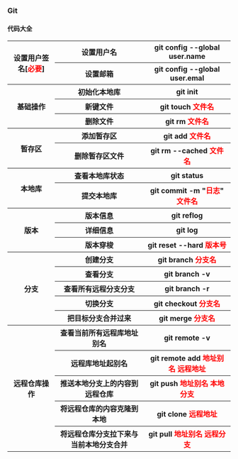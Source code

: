 ### Git

#### 代码大全

<table>
	<tr align="center">
		<th rowspan = "2">设置用户签名[<font color = "red">必要</font>]</th>
		<th>设置用户名</th>
		<th>git config --global user.name</th>
	</tr>
	<tr align="center">
		<th>设置邮箱</th>
		<th>git config --global user.emal</th>
	</tr>
	<tr align="center">
		<th rowspan = "3">基础操作</th>
		<th>初始化本地库</th>
		<th>git init</th>
	</tr>
	<tr align="center">
		<th>新键文件</th>
		<th>git touch <font color = "red">文件名</font></th>
	</tr>
	<tr align="center">
		<th>删除文件</th>
		<th>git rm <font color = "red">文件名</font></th>
	</tr>
	<tr align="center">
		<th rowspan = "2">暂存区</th>
		<th>添加暂存区</th>
		<th>git add <font color = "red">文件名</font></th>
	</tr>
	<tr align="center">
		<th>删除暂存区文件</th>
		<th>git rm --cached <font color = "red">文件名</font></th>
	</tr>
	<tr align="center">
		<th rowspan = "2">本地库</th>
		<th>查看本地库状态</th>
		<th>git status</th>
	</tr>
	<tr align="center">
		<th>提交本地库</th>
		<th>git commit -m "<font color = "red">日志</font>" <font color = "red">文件名</font></th>
	</tr>
	</tr>
	<tr align="center">
		<th rowspan = "3">版本</th>
		<th>版本信息</th>
		<th>git reflog</th>
	</tr>
	<tr align="center">
		<th>详细信息</th>
		<th>git log</th>
	</tr>
	<tr align="center">
		<th>版本穿梭</th>
		<th>git reset --hard <font color = "red">版本号</font></th>
	</tr>
	<tr align="center">
		<th rowspan = "5">分支</th>
		<th>创建分支</th>
		<th>git branch <font color = "red">分支名</font></th>
	</tr>
	<tr align="center">
		<th>查看分支</th>
		<th>git branch -v</th>
	</tr>
	<tr align="center">
		<th>查看所有远程分支分支</th>
		<th>git branch -r</th>
	</tr>
	<tr align="center">
		<th>切换分支</th>
		<th>git checkout <font color = "red">分支名</font></th>
	</tr>
	<tr align="center">
		<th>把目标分支合并过来</th>
		<th>git merge <font color = "red">分支名</font></th>
	</tr>
	<tr align="center">
		<th rowspan = "5">远程仓库操作</th>
		<th>查看当前所有远程库地址别名</th>
		<th>git remote -v</th>
	</tr>
	<tr align="center">
		<th>远程库地址起别名</th>
		<th>git remote add <font color = "red">地址别名</font> <font color = "red">远程地址</font></th>
	</tr>
	<tr align="center">
		<th>推送本地分支上的内容到远程仓库</th>
		<th>git push <font color = "red">地址别名</font> <font color = "red">本地分支</font></th>
	</tr>
	<tr align="center">
		<th>将远程仓库的内容克隆到本地</th>
		<th>git clone <font color = "red">远程地址</font></th>
	</tr>
	<tr align="center">
		<th>将远程仓库分支拉下来与当前本地分支合并</th>
		<th>git pull <font color = "red">地址别名</font> <font color = "red">远程分支</font></th>
	</tr>
</table>
